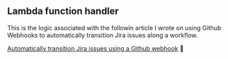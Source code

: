 ## Lambda function handler
This is the logic associated with the followin article I wrote on using Github Webhooks to automatically transition Jira issues along a workflow.

[Automatically transition Jira issues using a Github webhook](https://dev.to/kro12/automatically-transition-jira-issues-using-a-github-webhook-2i75) 🚀
